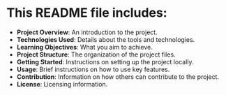 # This README file includes:

- **Project Overview**: An introduction to the project.
- **Technologies Used**: Details about the tools and technologies.
- **Learning Objectives**: What you aim to achieve.
- **Project Structure**: The organization of the project files.
- **Getting Started**: Instructions on setting up the project locally.
- **Usage**: Brief instructions on how to use key features.
- **Contribution**: Information on how others can contribute to the project.
- **License**: Licensing information.
